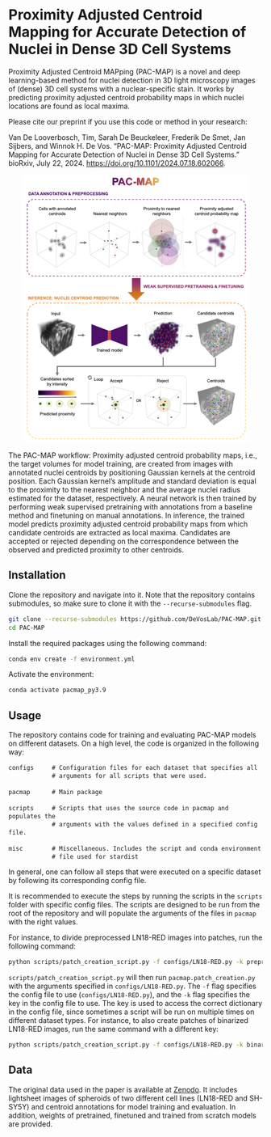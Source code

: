 # Proximity Adjusted Centroid Mapping for Accurate Detection of Nuclei in Dense 3D Cell Systems

Proximity Adjusted Centroid MAPping (PAC-MAP) is a novel and deep learning-based method for nuclei detection in 3D light microscopy images of (dense) 3D cell systems with a nuclear-specific stain. It works by predicting proximity adjusted centroid probability maps in which nuclei locations are found as local maxima.

Please cite our preprint if you use this code or method in your research:

Van De Looverbosch, Tim, Sarah De Beuckeleer, Frederik De Smet, Jan Sijbers, and Winnok H. De Vos. “PAC-MAP: Proximity Adjusted Centroid Mapping for Accurate Detection of Nuclei in Dense 3D Cell Systems.” bioRxiv, July 22, 2024. https://doi.org/10.1101/2024.07.18.602066.

<p align="center">
  <img src="imgs/PAC-MAP.png" />
</p>

The PAC-MAP workflow: Proximity adjusted centroid probability maps, i.e., the target volumes for model training, are created from images with annotated nuclei centroids by positioning Gaussian kernels at the centroid position. Each Gaussian kernel’s amplitude and standard deviation is equal to the proximity to the nearest neighbor and the average nuclei radius estimated for the dataset, respectively. A neural network is then trained by performing weak supervised pretraining with annotations from a baseline method and finetuning on manual annotations. In inference, the trained model predicts proximity adjusted centroid probability maps from which candidate centroids are extracted as local maxima. Candidates are accepted or rejected depending on the correspondence between the observed and predicted proximity to other centroids.

## Installation
Clone the repository and navigate into it. Note that the repository contains submodules, so make sure to clone it with the `--recurse-submodules` flag.
```bash
git clone --recurse-submodules https://github.com/DeVosLab/PAC-MAP.git 
cd PAC-MAP
```

Install the required packages using the following command:
```bash
conda env create -f environment.yml
```

Activate the environment:
```bash
conda activate pacmap_py3.9
```

## Usage
The repository contains code for training and evaluating PAC-MAP models on different datasets. On a high level, the code is organized in the following way:
```plaintext
configs     # Configuration files for each dataset that specifies all 
            # arguments for all scripts that were used.

pacmap      # Main package

scripts     # Scripts that uses the source code in pacmap and populates the
            # arguments with the values defined in a specified config file. 

misc        # Miscellaneous. Includes the script and conda environment     
            # file used for stardist
```

In general, one can follow all steps that were executed on a specific dataset by following its corresponding config file. 

It is recommended to execute the steps by running the scripts in the `scripts` folder with specific config files. The scripts are designed to be run from the root of the repository and will populate the arguments of the files in `pacmap` with the right values.

For instance, to divide preprocessed LN18-RED images into patches, run the following command:
```bash 
python scripts/patch_creation_script.py -f configs/LN18-RED.py -k preprocessed
```
`scripts/patch_creation_script.py` will then run `pacmap.patch_creation.py` with the arguments specified in `configs/LN18-RED.py`.
The `-f` flag specifies the config file to use (`configs/LN18-RED.py`), and the `-k` flag specifies the key in the config file to use. The key is used to access the correct dictionary in the config file, since sometimes a script will be run on multiple times on different dataset types. For instance, to also create patches of binarized LN18-RED images, run the same command with a different key:
```bash
python scripts/patch_creation_script.py -f configs/LN18-RED.py -k binarized
```

## Data
The original data used in the paper is available at [Zenodo](https://zenodo.org/records/11636385). It includes lightsheet images of spheroids of two different cell lines (LN18-RED and SH-SY5Y) and centroid annotations for model training and evaluation. In addition, weights of pretrained, finetuned and trained from scratch models are provided.




